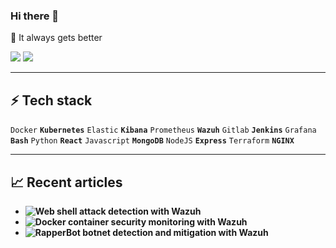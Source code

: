 ### Hi there 👋
🤝 It always gets better

[![](https://img.shields.io/badge/Medium-12100E?style=for-the-badge&logo=medium&logoColor=white)](https://medium.com/@zluvsand) 
[![](https://img.shields.io/badge/linkedin-%230077B5.svg?style=for-the-badge&logo=linkedin)](https://www.linkedin.com/in/henadence-anyam-665253104/) 

---
## ⚡ Tech stack

`Docker` **`Kubernetes`** `Elastic` **`Kibana`** `Prometheus` **`Wazuh`** `Gitlab` **`Jenkins`** `Grafana` **`Bash`** `Python` **`React`** `Javascript` **`MongoDB`** `NodeJS` **`Express`** `Terraform` **`NGINX`** 

---
## 📈 Recent articles

* <b> ![Web shell attack detection with Wazuh](https://wazuh.com/blog/web-shell-attack-detection-with-wazuh/)</b>
* <b> ![Docker container security monitoring with Wazuh](https://wazuh.com/blog/docker-container-security-monitoring-with-wazuh/)</b>
* <b> ![RapperBot botnet detection and mitigation with Wazuh](https://wazuh.com/blog/rapperbot-botnet-detection-and-mitigation-with-wazuh/)</b>


<!--
**anyam17/anyam17** is a ✨ _special_ ✨ repository because its `README.md` (this file) appears on your GitHub profile.

Here are some ideas to get you started:

- 🔭 I’m currently working on ...
- 🌱 I’m currently learning ...
- 👯 I’m looking to collaborate on ...
- 🤔 I’m looking for help with ...
- 💬 Ask me about ...
- 📫 How to reach me: ...
- 😄 Pronouns: ...
- ⚡ Fun fact: ...
-->
